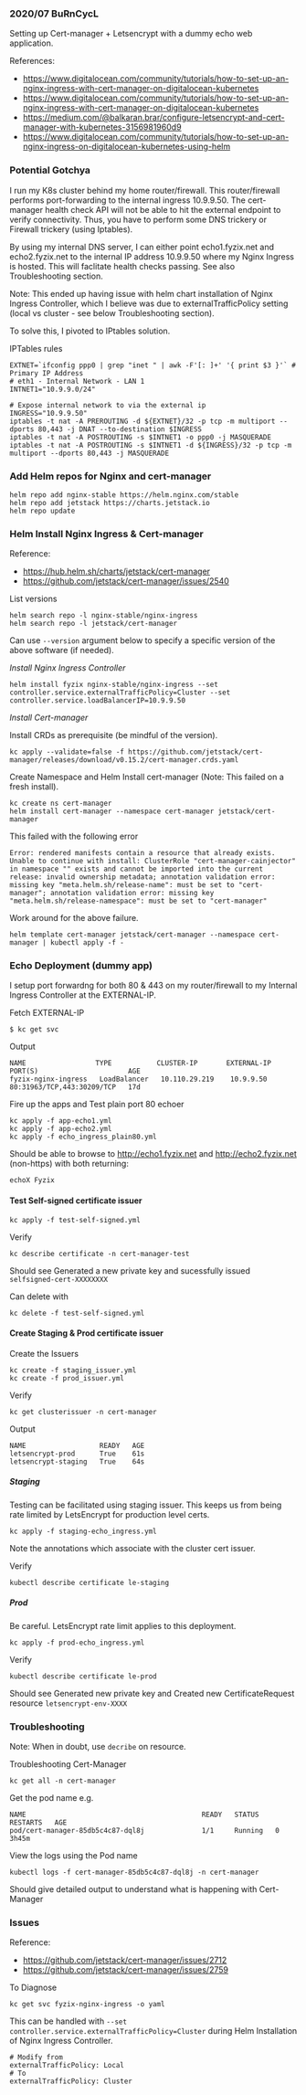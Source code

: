 ### 2020/07 BuRnCycL

Setting up Cert-manager + Letsencrypt with a dummy echo web application.


References:
- https://www.digitalocean.com/community/tutorials/how-to-set-up-an-nginx-ingress-with-cert-manager-on-digitalocean-kubernetes
- https://www.digitalocean.com/community/tutorials/how-to-set-up-an-nginx-ingress-with-cert-manager-on-digitalocean-kubernetes
- https://medium.com/@balkaran.brar/configure-letsencrypt-and-cert-manager-with-kubernetes-3156981960d9
- https://www.digitalocean.com/community/tutorials/how-to-set-up-an-nginx-ingress-on-digitalocean-kubernetes-using-helm

### Potential Gotchya
I run my K8s cluster behind my home router/firewall. This router/firewall performs port-forwarding to the internal ingress 10.9.9.50.
The cert-manager health check API will not be able to hit the external endpoint to verify connectivity. 
Thus, you have to perform some DNS trickery or Firewall trickery (using Iptables). 

By using my internal DNS server, I can either point echo1.fyzix.net and echo2.fyzix.net to the internal 
IP address 10.9.9.50 where my Nginx Ingress is hosted. This will faclitate health checks passing. See also Troubleshooting section.

Note: This ended up having issue with helm chart installation of Nginx Ingress Controller, which I believe was due to externalTrafficPolicy setting (local vs cluster - see below Troubleshooting section).

To solve this, I pivoted to IPtables solution.

IPTables rules
```
EXTNET=`ifconfig ppp0 | grep "inet " | awk -F'[: ]+' '{ print $3 }'` # Primary IP Address
# eth1 - Internal Network - LAN 1
INTNET1="10.9.9.0/24"

# Expose internal network to via the external ip
INGRESS="10.9.9.50"
iptables -t nat -A PREROUTING -d ${EXTNET}/32 -p tcp -m multiport --dports 80,443 -j DNAT --to-destination $INGRESS
iptables -t nat -A POSTROUTING -s $INTNET1 -o ppp0 -j MASQUERADE
iptables -t nat -A POSTROUTING -s $INTNET1 -d ${INGRESS}/32 -p tcp -m multiport --dports 80,443 -j MASQUERADE
```

### Add Helm repos for Nginx and cert-manager
```
helm repo add nginx-stable https://helm.nginx.com/stable 
helm repo add jetstack https://charts.jetstack.io
helm repo update
```
### Helm Install Nginx Ingress & Cert-manager 
Reference: 
* https://hub.helm.sh/charts/jetstack/cert-manager
* https://github.com/jetstack/cert-manager/issues/2540

List versions
```
helm search repo -l nginx-stable/nginx-ingress 
helm search repo -l jetstack/cert-manager
```
Can use `--version` argument below to specify a specific version of the above software (if needed).

*Install Nginx Ingress Controller*
```
helm install fyzix nginx-stable/nginx-ingress --set controller.service.externalTrafficPolicy=Cluster --set controller.service.loadBalancerIP=10.9.9.50
```

*Install Cert-manager*

Install CRDs as prerequisite (be mindful of the version).
```
kc apply --validate=false -f https://github.com/jetstack/cert-manager/releases/download/v0.15.2/cert-manager.crds.yaml
```

Create Namespace and Helm Install cert-manager (Note: This failed on a fresh install).
```
kc create ns cert-manager
helm install cert-manager --namespace cert-manager jetstack/cert-manager
```

This failed with the following error
```
Error: rendered manifests contain a resource that already exists. Unable to continue with install: ClusterRole "cert-manager-cainjector" in namespace "" exists and cannot be imported into the current release: invalid ownership metadata; annotation validation error: missing key "meta.helm.sh/release-name": must be set to "cert-manager"; annotation validation error: missing key "meta.helm.sh/release-namespace": must be set to "cert-manager"
```

Work around for the above failure.
```
helm template cert-manager jetstack/cert-manager --namespace cert-manager | kubectl apply -f -
```

### Echo Deployment (dummy app)

I setup port forwardng for both 80 & 443 on my router/firewall to my Internal Ingress Controller at the EXTERNAL-IP.

Fetch EXTERNAL-IP
```
$ kc get svc
```

Output
```
NAME                 TYPE           CLUSTER-IP       EXTERNAL-IP   PORT(S)                      AGE
fyzix-nginx-ingress   LoadBalancer   10.110.29.219    10.9.9.50     80:31963/TCP,443:30209/TCP   17d
```

Fire up the apps and Test plain port 80 echoer
```
kc apply -f app-echo1.yml
kc apply -f app-echo2.yml
kc apply -f echo_ingress_plain80.yml
```

Should be able to browse to http://echo1.fyzix.net and http://echo2.fyzix.net (non-https) with both returning: 

```
echoX Fyzix 
```

#### Test Self-signed certificate issuer
```
kc apply -f test-self-signed.yml
```

Verify
```
kc describe certificate -n cert-manager-test
```

Should see Generated a new private key and sucessfully issued `selfsigned-cert-XXXXXXXX`

Can delete with
```
kc delete -f test-self-signed.yml
```

#### Create Staging & Prod certificate issuer

Create the Issuers
```
kc create -f staging_issuer.yml
kc create -f prod_issuer.yml 
```

Verify
```
kc get clusterissuer -n cert-manager
```

Output
```
NAME                  READY   AGE
letsencrypt-prod      True    61s
letsencrypt-staging   True    64s

```

##### Staging

Testing can be facilitated using staging issuer. This keeps us from being rate limited by LetsEncrypt for
production level certs. 

```
kc apply -f staging-echo_ingress.yml
```
Note the annotations which associate with the cluster cert issuer.

Verify
```
kubectl describe certificate le-staging
```

##### Prod

Be careful. LetsEncrypt rate limit applies to this deployment.
```
kc apply -f prod-echo_ingress.yml
```

Verify
```
kubectl describe certificate le-prod
```

Should see Generated new private key and Created new CertificateRequest resource `letsencrypt-env-XXXX`


### Troubleshooting

Note: When in doubt, use `decribe` on resource.

Troubleshooting Cert-Manager
```
kc get all -n cert-manager
```

Get the pod name e.g.
```
NAME                                           READY   STATUS    RESTARTS   AGE
pod/cert-manager-85db5c4c87-dql8j              1/1     Running   0          3h45m
```

View the logs using the Pod name
```
kubectl logs -f cert-manager-85db5c4c87-dql8j -n cert-manager
```

Should give detailed output to understand what is happening with Cert-Manager

### Issues
Reference:
* https://github.com/jetstack/cert-manager/issues/2712
* https://github.com/jetstack/cert-manager/issues/2759

To Diagnose
```
kc get svc fyzix-nginx-ingress -o yaml
```

This can be handled with `--set controller.service.externalTrafficPolicy=Cluster` during Helm Installation of Nginx Ingress Controller. 
```
# Modify from
externalTrafficPolicy: Local
# To
externalTrafficPolicy: Cluster
```
